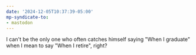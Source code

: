 ```yaml
---
date: '2024-12-05T10:37:39-05:00'
mp-syndicate-to:
- mastodon
---
```


I can't be the only one who often catches himself saying "When I graduate" when I mean to say "When I retire", right?